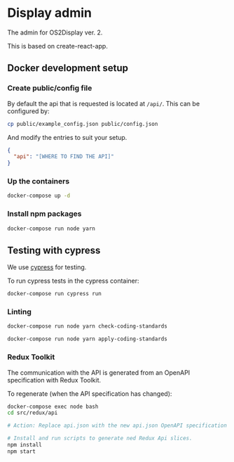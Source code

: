 # Display admin

The admin for OS2Display ver. 2.

This is based on create-react-app.

## Docker development setup

### Create public/config file

By default the api that is requested is located at `/api/`.
This can be configured by:

```bash
cp public/example_config.json public/config.json
```

And modify the entries to suit your setup.

```json
{
  "api": "[WHERE TO FIND THE API]"
}
```

### Up the containers

```bash
docker-compose up -d
```

### Install npm packages

```bash
docker-compose run node yarn
```

## Testing with cypress

We use [cypress](https://www.cypress.io/) for testing.

To run cypress tests in the cypress container:

```bash
docker-compose run cypress run
```

### Linting

```bash
docker-compose run node yarn check-coding-standards
```

```bash
docker-compose run node yarn apply-coding-standards
```

### Redux Toolkit

The communication with the API is generated from an OpenAPI
specification with Redux Toolkit.

To regenerate (when the API specification has changed):

```bash
docker-compose exec node bash
cd src/redux/api

# Action: Replace api.json with the new api.json OpenAPI specification

# Install and run scripts to generate ned Redux Api slices.
npm install
npm start
```
